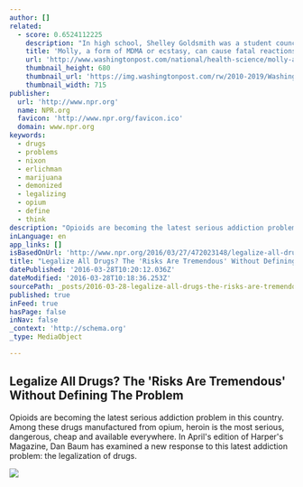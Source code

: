 ```yaml
---
author: []
related:
  - score: 0.6524112225
    description: "In high school, Shelley Goldsmith was a student council president and tennis team captain. She'd won an academic scholarship to the University of Virginia, had raised money for the American Heart Association and baked cupcakes for cancer patients when her dad was going through chemotherapy. The Abington, Va., teen also loved music."
    title: 'Molly, a form of MDMA or ecstasy, can cause fatal reactions'
    url: 'http://www.washingtonpost.com/national/health-science/molly-a-form-of-mdma-or-ecstasy-can-cause-fatal-reactions/2015/07/27/7962da10-111e-11e5-9726-49d6fa26a8c6_story.html'
    thumbnail_height: 680
    thumbnail_url: 'https://img.washingtonpost.com/rw/2010-2019/WashingtonPost/2015/07/27/Interactivity/Images/crop_freeMEDMYSTERY041437675551.jpg'
    thumbnail_width: 715
publisher:
  url: 'http://www.npr.org'
  name: NPR.org
  favicon: 'http://www.npr.org/favicon.ico'
  domain: www.npr.org
keywords:
  - drugs
  - problems
  - nixon
  - erlichman
  - marijuana
  - demonized
  - legalizing
  - opium
  - define
  - think
description: "Opioids are becoming the latest serious addiction problem in this country. Among these drugs manufactured from opium, heroin is the most serious, dangerous, cheap and available everywhere. In April's edition of Harper's Magazine, Dan Baum has examined a new response to this latest addiction problem: the legalization of drugs."
inLanguage: en
app_links: []
isBasedOnUrl: 'http://www.npr.org/2016/03/27/472023148/legalize-all-drugs-the-risks-are-tremendous-without-defining-the-problem'
title: "Legalize All Drugs? The 'Risks Are Tremendous' Without Defining The Problem"
datePublished: '2016-03-28T10:20:12.036Z'
dateModified: '2016-03-28T10:18:36.253Z'
sourcePath: _posts/2016-03-28-legalize-all-drugs-the-risks-are-tremendous-without-defin.md
published: true
inFeed: true
hasPage: false
inNav: false
_context: 'http://schema.org'
_type: MediaObject

---
```

<article style=""><h1>Legalize All Drugs? The 'Risks Are Tremendous' Without Defining The Problem</h1><p>Opioids are becoming the latest serious addiction problem in this country. Among these drugs manufactured from opium, heroin is the most serious, dangerous, cheap and available everywhere. In April's edition of Harper's Magazine, Dan Baum has examined a new response to this latest addiction problem: the legalization of drugs.</p><img src="https://media.npr.org/assets/img/2016/03/27/gettyimages-517238946_wide-d5d988725faa089680a2342af6f2466c36e8446f.jpg?s=1400" /></article>